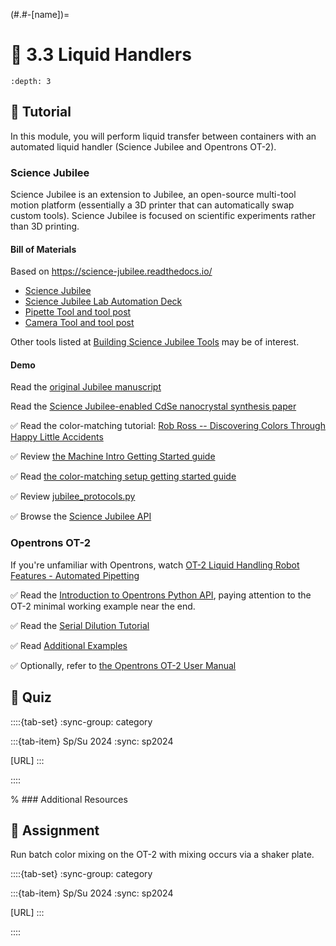 (#.#-[name])=
# 🧩 3.3 Liquid Handlers

```{contents}
:depth: 3
```

## 🔰 Tutorial

In this module, you will perform liquid transfer between containers with an automated liquid handler (Science Jubilee and Opentrons OT-2).

### Science Jubilee

Science Jubilee is an extension to Jubilee, an open-source multi-tool motion platform (essentially a 3D printer that can automatically swap custom tools). Science Jubilee is focused on scientific experiments rather than 3D printing.

#### Bill of Materials

Based on https://science-jubilee.readthedocs.io/

- [Science Jubilee](https://science-jubilee.readthedocs.io/en/latest/building/building_a_jubilee.html#jubilee-build-resources)
- [Science Jubilee Lab Automation Deck](https://science-jubilee.readthedocs.io/en/latest/building/lab_automation_deck.html)
- [Pipette Tool and tool post](https://science-jubilee.readthedocs.io/en/latest/building/pipette_tool.html)
- [Camera Tool and tool post](https://science-jubilee.readthedocs.io/en/latest/building/top_down_camera_tool.html)

Other tools listed at [Building Science Jubilee Tools](https://science-jubilee.readthedocs.io/en/latest/building/building_tools.html#building-science-jubilee-tools) may be of interest.

#### Demo

Read the [original Jubilee manuscript](https://dx.doi.org/10.1145/3313831.3376425)

Read the [Science Jubilee-enabled CdSe nanocrystal synthesis paper](https://dx.doi.org/10.1039/D3DD00033H)

✅ Read the color-matching tutorial: [Rob Ross -- Discovering Colors Through Happy Little Accidents](https://github.com/pozzo-research-group/jubilee_pipette_BOdemo/blob/main/RobRoss_Happy_Little_Accidents.ipynb)

✅ Review [the Machine Intro Getting Started guide](https://science-jubilee.readthedocs.io/en/latest/getting_started/machine_intro.html)

✅ Read [the color-matching setup getting started guide](https://science-jubilee.readthedocs.io/en/latest/getting_started/color_mixing_setup.html)

✅ Review [jubilee_protocols.py](https://github.com/pozzo-research-group/jubilee_pipette_BOdemo/blob/main/src%2Fjubilee_pipette_bodemo%2Fjubilee_protocols.py)

✅ Browse the [Science Jubilee API](https://science-jubilee.readthedocs.io/en/latest/autoapi/index.html)

### Opentrons OT-2

If you're unfamiliar with Opentrons, watch [OT-2 Liquid Handling Robot Features - Automated Pipetting](https://youtu.be/G4y7FoTN_WA?si=dRc8nafAnAN1q77C)

✅ Read the [Introduction to Opentrons Python API](https://docs.opentrons.com/v2/), paying attention to the OT-2 minimal working example near the end.

✅ Read the [Serial Dilution Tutorial](https://docs.opentrons.com/v2/tutorial.html#tutorial)

✅ Read [Additional Examples](https://docs.opentrons.com/v2/new_examples.html#new-examples)

✅ Optionally, refer to [the Opentrons OT-2 User Manual](https://insights.opentrons.com/hubfs/Products/OT-2/OT-2R%20User%20Manual%20V1.0.pdf)

## 🚀 Quiz

::::{tab-set}
:sync-group: category

:::{tab-item} Sp/Su 2024
:sync: sp2024

[URL]
:::

::::

% ### Additional Resources

## 📄 Assignment

Run batch color mixing on the OT-2 with mixing occurs via a shaker plate.

::::{tab-set}
:sync-group: category

:::{tab-item} Sp/Su 2024
:sync: sp2024

[URL]
:::

::::

